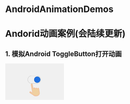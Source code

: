 # AndroidAnimationDemos
# Andorid动画案例(会陆续更新) #

## 1. 模拟Android ToggleButton打开动画 ##

![开关动画](/docpic/switch_on_anim.gif "ToggleButton 开关开启动画")
